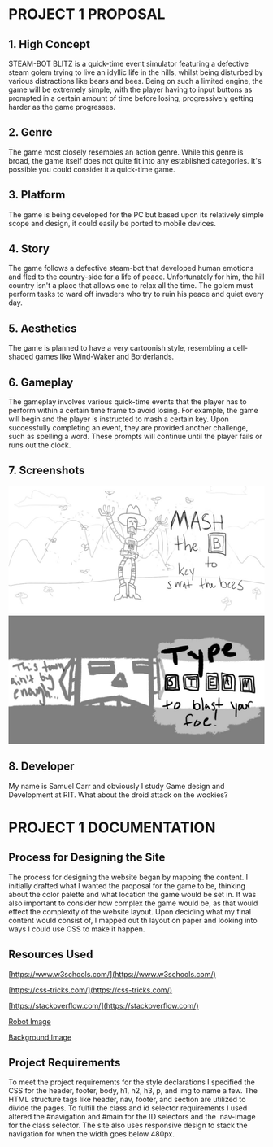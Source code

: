 # PROJECT 1 PROPOSAL

## 1. High Concept

STEAM-BOT BLITZ is a quick-time event simulator featuring a defective steam golem trying to live an idyllic life in the hills, whilst being disturbed by various distractions like bears and bees. Being on such a limited engine, the game will be extremely simple, with the player having to input buttons as prompted in a certain amount of time before losing, progressively getting harder as the game progresses.

## 2. Genre

The game most closely resembles an action genre. While this genre is broad, the game itself does not quite fit into any established categories. It's possible you could consider it a quick-time game.

## 3. Platform

The game is being developed for the PC but based upon its relatively simple scope and design, it could easily be ported to mobile devices.

## 4. Story

The game follows a defective steam-bot that developed human emotions and fled to the country-side for a life of peace. Unfortunately for him, the hill country isn't a place that allows one to relax all the time. The golem must perform tasks to ward off invaders who try to ruin his peace and quiet every day.

## 5. Aesthetics

The game is planned to have a very cartoonish style, resembling a cell-shaded games like Wind-Waker and Borderlands.

## 6. Gameplay

The gameplay involves various quick-time events that the player has to perform within a certain time frame to avoid losing. For example, the game will begin and the player is instructed to mash a certain key. Upon successfully completing an event, they are provided another challenge, such as spelling a word. These prompts will continue until the player fails or runs out the clock.

## 7. Screenshots

![Screenshot 1](https://github.com/src8374/IGME.230.05---Web-Design-Implementation/blob/master/SteamBotProposal1.jpg "Screenshot 1")
![Screenshot 2](https://github.com/src8374/IGME.230.05---Web-Design-Implementation/blob/master/SteamBotProposal2.jpg "Screenshot 1")

## 8. Developer

My name is Samuel Carr and obviously I study Game design and Development at RIT. What about the droid attack on the wookies?

# PROJECT 1 DOCUMENTATION

## Process for Designing the Site

The process for designing the website began by mapping the content. I initially drafted what I wanted the proposal for the game to be, thinking about the color palette and what location the game would be set in. It was also important to consider how complex the game would be, as that would effect the complexity of the website layout. Upon deciding what my final content would consist of, I mapped out th layout on paper and looking into ways I could use CSS to make it happen.

## Resources Used

[https://www.w3schools.com/](https://www.w3schools.com/)

[https://css-tricks.com/](https://css-tricks.com/)

[https://stackoverflow.com/](https://stackoverflow.com/)

[Robot Image](https://www.imperial-library.info/content/bestiaries/constructs)

[Background Image](https://www.deviantart.com/chitonid/art/Hill-Top-Zone-125094387)

## Project Requirements

To meet the project requirements for the style declarations I specified the CSS for the header, footer, body, h1, h2, h3, p, and img to name a few. The HTML structure tags like header, nav, footer, and section are utilized to divide the pages. To fulfill the class and id selector requirements I used altered the #navigation and #main for the ID selectors and the .nav-image for the class selector. The site also uses responsive design to stack the navigation for when the width goes below 480px.

